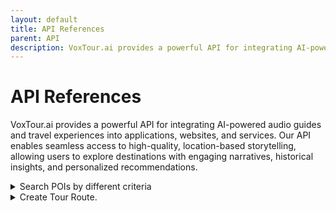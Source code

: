 ```yaml
---
layout: default
title: API References
parent: API
description: VoxTour.ai provides a powerful API for integrating AI-powered audio guides and travel experiences into applications, websites, and services. Our API enables seamless access to high-quality, location-based storytelling, allowing users to explore destinations with engaging narratives, historical insights, and personalized recommendations.
---
```


# API References

VoxTour.ai provides a powerful API for integrating AI-powered audio guides and travel experiences into applications, websites, and services. Our API enables seamless access to high-quality, location-based storytelling, allowing users to explore destinations with engaging narratives, historical insights, and personalized recommendations.
<details>
<summary>Search POIs by different criteria</summary>
<div class="api-url-box">POST https://api.voxtour.ai/v1/queryPOIs</div>
<div>The POI Query API allows users to search for Points of Interest (POIs) within a specified geographical area based on keywords, categories, or ranking criteria. The API returns a structured list of POIs with details such as name, description, location, images, and metadata.</div>
<h3>Key Features</h3>
<ol>
<li>Search POIs by different criteria (e.g., keyword, location, language)</li>
<li>Filter results using a bounding box (latitude/longitude)</li>
<li>Sort results by relevance or custom criteria</li>
<li>Retrieve detailed POI information, including descriptions, images, and external links</li>
</ol>
<h3>Example Request</h3>
<div>Querying for POIs named "Tower" within a defined bounding box:</div>
{% highlight json %}
{
   "apiKey": "12345678-90ab-cdef-1234-567890abcdef",
   "lang": "en",
   "search": "Tower",
   "boundingBox": [
       43.300000,
       44.100000,
       -80.000000,
       -78.500000
   ],
   "firstSortBy": null,
   "firstSortDescending": false,
   "secondSortBy": null,
   "secondSortDescending": false,
   "pageSize": 200,
   "pageNumber": 1
}
{% endhighlight %}
<h3>Example Response</h3>
Returns a list of matching POIs, including name, description, coordinates, and images:
{% highlight json %}
{
   "poiList": [
       {
           "poiId": "87a1478a-7363-4dc4-818a-141eff446880",
           "name": "CN Tower",
           "info": "The CN Tower, officially known as 'Tour CN,' is a prominent communications and observation tower located in downtown Toronto, Ontario, Canada. Completed in 1976, it stands at 553.3 meters (1,815 feet) and was the world's tallest free-standing structure for over three decades.",
           "nativeName": "CN Tower",
           "category": "ArchitecturalMarvel",
           "subcategory": "Skyscraper",
           "address": "CN Tower, 290, Bremner Boulevard, Harbourfront, Spadina—Fort York, Old Toronto, Toronto, Ontario, M5V 3L9, Canada",
           "latitude": 43.6425637,
           "longitude": -79.38708718320467,
           "imageList": [
               {
                   "imageUrl": "https://upload.wikimedia.org/wikipedia/commons/thumb/e/e6/CN_Tower_1.jpg",
                   "sourceUrl": "https://commons.wikimedia.org/wiki/File:CN_Tower_1.jpg",
                   "attributionHtml": "<a href=\"https://commons.wikimedia.org/wiki/File:CN_Tower_1.jpg\">Giorgio Galeotti</a>, <a href=\"https://creativecommons.org/licenses/by/4.0\">CC BY 4.0</a>, via Wikimedia Commons"
               },
               {
                   "imageUrl": "https://upload.wikimedia.org/wikipedia/commons/thumb/9/90/CN_Tower_2.jpg",
                   "sourceUrl": "https://commons.wikimedia.org/wiki/File:CN_Tower_2.jpg",
                   "attributionHtml": "<a href=\"https://commons.wikimedia.org/wiki/File:CN_Tower_2.jpg\">Ken Lund from Reno, Nevada, USA</a>, <a href=\"https://creativecommons.org/licenses/by-sa/2.0\">CC BY-SA 2.0</a>, via Wikimedia Commons"
               }
           ],
           "hashtagMap": {},
           "metadata": [
               {
                   "name": "wikipedia",
                   "value": "en:CN Tower",
                   "timestamp": "2024-06-03T12:17:00.568101Z"
               },
               {
                   "name": "website",
                   "value": "https://www.cntower.ca/",
                   "timestamp": "2024-05-26T02:48:45.475446Z"
               }
           ],
           "rank": 0.8958864102649058
       }
   ]
}
{% endhighlight %}
</details>
<details>
<summary>Create Tour Route.</summary>

The POI Query API allows users to search for Points of Interest (POIs) within a specified geographical area based on keywords, categories, or ranking criteria. The API returns a structured list of POIs with details such as name, description, location, images, and metadata.

*Key Features*
1. Search POIs by different criteria (e.g., keyword, location, language).
2. Filter results using a bounding box (latitude/longitude).
3. Sort results by relevance or custom criteria.
4. Retrieve detailed POI information, including descriptions, images, and external links

*Example Request*
</details>